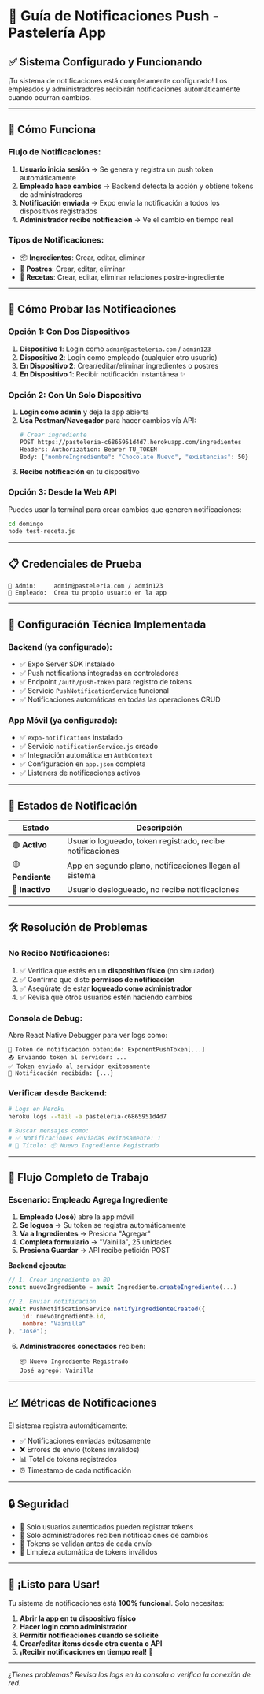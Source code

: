 # 🔔 Guía de Notificaciones Push - Pastelería App

## ✅ **Sistema Configurado y Funcionando**

¡Tu sistema de notificaciones está completamente configurado! Los empleados y administradores recibirán notificaciones automáticamente cuando ocurran cambios.

---

## 📱 **Cómo Funciona**

### **Flujo de Notificaciones:**
1. **Usuario inicia sesión** → Se genera y registra un push token automáticamente
2. **Empleado hace cambios** → Backend detecta la acción y obtiene tokens de administradores
3. **Notificación enviada** → Expo envía la notificación a todos los dispositivos registrados
4. **Administrador recibe notificación** → Ve el cambio en tiempo real

### **Tipos de Notificaciones:**
- 📦 **Ingredientes**: Crear, editar, eliminar
- 🍰 **Postres**: Crear, editar, eliminar  
- 🔗 **Recetas**: Crear, editar, eliminar relaciones postre-ingrediente

---

## 🚀 **Cómo Probar las Notificaciones**

### **Opción 1: Con Dos Dispositivos**
1. **Dispositivo 1**: Login como `admin@pasteleria.com` / `admin123`
2. **Dispositivo 2**: Login como empleado (cualquier otro usuario)
3. **En Dispositivo 2**: Crear/editar/eliminar ingredientes o postres
4. **En Dispositivo 1**: Recibir notificación instantánea ✨

### **Opción 2: Con Un Solo Dispositivo**
1. **Login como admin** y deja la app abierta
2. **Usa Postman/Navegador** para hacer cambios vía API:
   ```bash
   # Crear ingrediente
   POST https://pasteleria-c6865951d4d7.herokuapp.com/ingredientes
   Headers: Authorization: Bearer TU_TOKEN
   Body: {"nombreIngrediente": "Chocolate Nuevo", "existencias": 50}
   ```
3. **Recibe notificación** en tu dispositivo

### **Opción 3: Desde la Web API**
Puedes usar la terminal para crear cambios que generen notificaciones:
```bash
cd domingo
node test-receta.js
```

---

## 📋 **Credenciales de Prueba**

```
👤 Admin:     admin@pasteleria.com / admin123
👤 Empleado:  Crea tu propio usuario en la app
```

---

## 🔧 **Configuración Técnica Implementada**

### **Backend (ya configurado):**
- ✅ Expo Server SDK instalado
- ✅ Push notifications integradas en controladores
- ✅ Endpoint `/auth/push-token` para registro de tokens
- ✅ Servicio `PushNotificationService` funcional
- ✅ Notificaciones automáticas en todas las operaciones CRUD

### **App Móvil (ya configurado):**
- ✅ `expo-notifications` instalado
- ✅ Servicio `notificationService.js` creado
- ✅ Integración automática en `AuthContext`
- ✅ Configuración en `app.json` completa
- ✅ Listeners de notificaciones activos

---

## 📲 **Estados de Notificación**

| Estado | Descripción |
|--------|-------------|
| 🟢 **Activo** | Usuario logueado, token registrado, recibe notificaciones |
| 🟡 **Pendiente** | App en segundo plano, notificaciones llegan al sistema |
| 🔴 **Inactivo** | Usuario deslogueado, no recibe notificaciones |

---

## 🛠️ **Resolución de Problemas**

### **No Recibo Notificaciones:**
1. ✅ Verifica que estés en un **dispositivo físico** (no simulador)
2. ✅ Confirma que diste **permisos de notificación**
3. ✅ Asegúrate de estar **logueado como administrador**
4. ✅ Revisa que otros usuarios estén haciendo cambios

### **Consola de Debug:**
Abre React Native Debugger para ver logs como:
```
🔔 Token de notificación obtenido: ExponentPushToken[...]
📤 Enviando token al servidor: ...
✅ Token enviado al servidor exitosamente
🔔 Notificación recibida: {...}
```

### **Verificar desde Backend:**
```bash
# Logs en Heroku
heroku logs --tail -a pasteleria-c6865951d4d7

# Buscar mensajes como:
# ✅ Notificaciones enviadas exitosamente: 1
# 📧 Título: 📦 Nuevo Ingrediente Registrado
```

---

## 🎯 **Flujo Completo de Trabajo**

### **Escenario: Empleado Agrega Ingrediente**

1. **Empleado (José)** abre la app móvil
2. **Se loguea** → Su token se registra automáticamente
3. **Va a Ingredientes** → Presiona "Agregar"
4. **Completa formulario** → "Vainilla", 25 unidades
5. **Presiona Guardar** → API recibe petición POST

**Backend ejecuta:**
```javascript
// 1. Crear ingrediente en BD
const nuevoIngrediente = await Ingrediente.createIngrediente(...)

// 2. Enviar notificación
await PushNotificationService.notifyIngredienteCreated({
    id: nuevoIngrediente.id,
    nombre: "Vainilla"
}, "José");
```

6. **Administradores conectados** reciben:
   ```
   📦 Nuevo Ingrediente Registrado
   José agregó: Vainilla
   ```

---

## 📈 **Métricas de Notificaciones**

El sistema registra automáticamente:
- ✅ Notificaciones enviadas exitosamente
- ❌ Errores de envío (tokens inválidos)
- 📊 Total de tokens registrados
- ⏰ Timestamp de cada notificación

---

## 🔒 **Seguridad**

- 🔐 Solo usuarios autenticados pueden registrar tokens
- 🎯 Solo administradores reciben notificaciones de cambios
- 🚫 Tokens se validan antes de cada envío
- 🧹 Limpieza automática de tokens inválidos

---

## 🚀 **¡Listo para Usar!**

Tu sistema de notificaciones está **100% funcional**. Solo necesitas:

1. **Abrir la app en tu dispositivo físico**
2. **Hacer login como administrador**
3. **Permitir notificaciones cuando se solicite**
4. **Crear/editar items desde otra cuenta o API**
5. **¡Recibir notificaciones en tiempo real!** 🎉

---

*¿Tienes problemas? Revisa los logs en la consola o verifica la conexión de red.* 